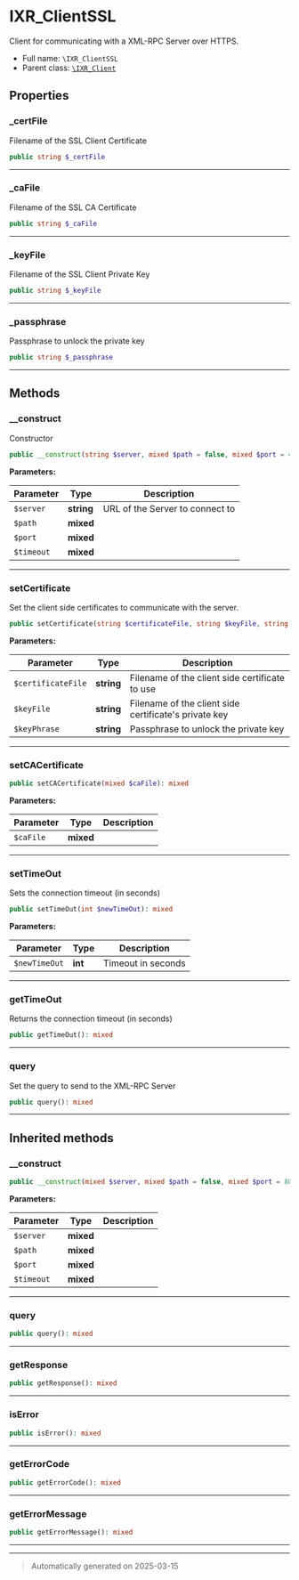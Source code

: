 
# IXR_ClientSSL

Client for communicating with a XML-RPC Server over HTTPS.



* Full name: `\IXR_ClientSSL`
* Parent class: [`\IXR_Client`](./IXR_Client.md)



## Properties


### _certFile

Filename of the SSL Client Certificate

```php
public string $_certFile
```






***

### _caFile

Filename of the SSL CA Certificate

```php
public string $_caFile
```






***

### _keyFile

Filename of the SSL Client Private Key

```php
public string $_keyFile
```






***

### _passphrase

Passphrase to unlock the private key

```php
public string $_passphrase
```






***

## Methods


### __construct

Constructor

```php
public __construct(string $server, mixed $path = false, mixed $port = 443, mixed $timeout = false): mixed
```








**Parameters:**

| Parameter | Type | Description |
|-----------|------|-------------|
| `$server` | **string** | URL of the Server to connect to |
| `$path` | **mixed** |  |
| `$port` | **mixed** |  |
| `$timeout` | **mixed** |  |





***

### setCertificate

Set the client side certificates to communicate with the server.

```php
public setCertificate(string $certificateFile, string $keyFile, string $keyPhrase = &#039;&#039;): mixed
```








**Parameters:**

| Parameter | Type | Description |
|-----------|------|-------------|
| `$certificateFile` | **string** | Filename of the client side certificate to use |
| `$keyFile` | **string** | Filename of the client side certificate&#039;s private key |
| `$keyPhrase` | **string** | Passphrase to unlock the private key |





***

### setCACertificate



```php
public setCACertificate(mixed $caFile): mixed
```








**Parameters:**

| Parameter | Type | Description |
|-----------|------|-------------|
| `$caFile` | **mixed** |  |





***

### setTimeOut

Sets the connection timeout (in seconds)

```php
public setTimeOut(int $newTimeOut): mixed
```








**Parameters:**

| Parameter | Type | Description |
|-----------|------|-------------|
| `$newTimeOut` | **int** | Timeout in seconds |





***

### getTimeOut

Returns the connection timeout (in seconds)

```php
public getTimeOut(): mixed
```












***

### query

Set the query to send to the XML-RPC Server

```php
public query(): mixed
```












***


## Inherited methods


### __construct



```php
public __construct(mixed $server, mixed $path = false, mixed $port = 80, mixed $timeout = 15): mixed
```








**Parameters:**

| Parameter | Type | Description |
|-----------|------|-------------|
| `$server` | **mixed** |  |
| `$path` | **mixed** |  |
| `$port` | **mixed** |  |
| `$timeout` | **mixed** |  |





***

### query



```php
public query(): mixed
```












***

### getResponse



```php
public getResponse(): mixed
```












***

### isError



```php
public isError(): mixed
```












***

### getErrorCode



```php
public getErrorCode(): mixed
```












***

### getErrorMessage



```php
public getErrorMessage(): mixed
```












***


***
> Automatically generated on 2025-03-15
